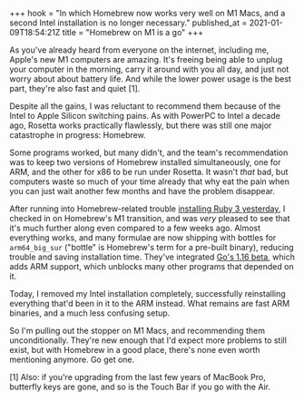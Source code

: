 +++
hook = "In which Homebrew now works very well on M1 Macs, and a second Intel installation is no longer necessary."
published_at = 2021-01-09T18:54:21Z
title = "Homebrew on M1 is a go"
+++

As you've already heard from everyone on the internet, including me, Apple's new M1 computers are amazing. It's freeing being able to unplug your computer in the morning, carry it around with you all day, and just not worry about about battery life. And while the lower power usage is the best part, they're also fast and quiet [1].

Despite all the gains, I was reluctant to recommend them because of the Intel to Apple Silicon switching pains. As with PowerPC to Intel a decade ago, Rosetta works practically flawlessly, but there was still one major catastrophe in progress: Homebrew.

Some programs worked, but many didn't, and the team's recommendation was to keep two versions of Homebrew installed simultaneously, one for ARM, and the other for x86 to be run under Rosetta. It wasn't _that_ bad, but computers waste so much of your time already that why eat the pain when you can just wait another few months and have the problem disappear.

After running into Homebrew-related trouble [installing Ruby 3 yesterday](/fragments/ruby-3-on-m1), I checked in on Homebrew's M1 transition, and was _very_ pleased to see that it's much further along even compared to a few weeks ago. Almost everything works, and many formulae are now shipping with bottles for `arm64_big_sur` ("bottle" is Homebrew's term for a pre-built binary), reducing trouble and saving installation time. They've integrated [Go's 1.16 beta](https://tip.golang.org/doc/go1.16), which adds ARM support, which unblocks many other programs that depended on it.

Today, I removed my Intel installation completely, successfully reinstalling everything that'd been in it to the ARM instead. What remains are fast ARM binaries, and a much less confusing setup.

So I'm pulling out the stopper on M1 Macs, and recommending them unconditionally. They're new enough that I'd expect more problems to still exist, but with Homebrew in a good place, there's none even worth mentioning anymore. Go get one.

[1] Also: if you're upgrading from the last few years of MacBook Pro, butterfly keys are gone, and so is the Touch Bar if you go with the Air.

